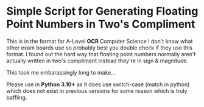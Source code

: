 
# Simple Script for Generating Floating Point Numbers in Two's Compliment

This is in the format for A-Level **OCR** Computer Science I don't know what other exam boards use so probably best you double check if they use this format.
I found out the hard way that floating point numbers normally aren't actually written in two's compliment instead they're in sign & magnitude.

This took me embarassingly long to make...

Please use in **Python 3.10+** as it does use switch-case (match in python) which does not exist in previous versions for some reason which is truly baffling.  